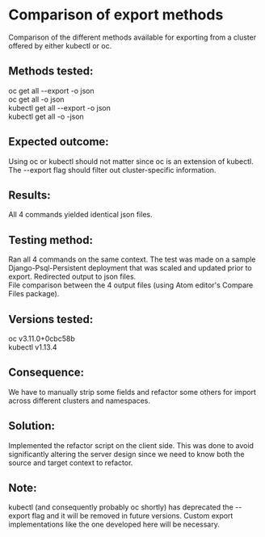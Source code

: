 # Comparison of export methods

Comparison of the different methods available for exporting from a cluster offered by either kubectl or oc.

## Methods tested:
oc get all --export -o json  
oc get all -o json  
kubectl get all --export -o json  
kubectl get all -o -json

## Expected outcome:
Using oc or kubectl should not matter since oc is an extension of kubectl.  
The --export flag should filter out cluster-specific information.

## Results:
All 4 commands yielded identical json files.

## Testing method:
Ran all 4 commands on the same context. The test was made on a sample Django-Psql-Persistent deployment that was scaled and updated prior to export.
Redirected output to json files.  
File comparison between the 4 output files (using Atom editor's Compare Files package).

## Versions tested:
oc v3.11.0+0cbc58b  
kubectl v1.13.4

## Consequence:
We have to manually strip some fields and refactor some others for import across different clusters and namespaces.

## Solution:
Implemented the refactor script on the client side. This was done to avoid significantly altering the server design since we need to know both the source and target context to refactor.

## Note:
kubectl (and consequently probably oc shortly) has deprecated the --export flag and it will be removed in future versions. Custom export implementations like the one developed here will be necessary.
